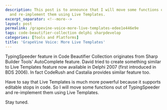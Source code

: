 ```yaml
---
description: This post is to announce that I will move some functions out of TypingSpeeder
  and re-implement them using Live Templates.
excerpt_separator: <!--more-->
layout: post
permalink: /grapevine-voice-more-live-templates-edee1e446e9e
tags: code-beautifier-collection delphi sharpdevelop
categories: [Tools and Platforms]
title: 'GrapeVine Voice: More Live Templates'
---
```

TypingSpeeder feature in Code Beautifier Collection originates from Sharp Builder Tools' AutoComplete feature. David tried to create something similar to Live Templates feature now available in Delphi 2007 (first introduced in BDS 2006). In fact CodeRush and Castalia provides similar feature too.

Have to say that Live Templates is much more powerful because it supports editable stops in code. So I will move some functions out of TypingSpeeder and re-implement them using Live Templates.

Stay tuned.
<!--more-->